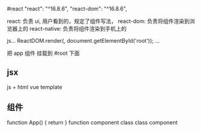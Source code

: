 #react
  "react": "^16.8.6",
  "react-dom": "^16.8.6",

  react: 负责 ui, 用户看到的，规定了组件写法，
  react-dom: 负责将组件渲染到浏览器上的
  react-native: 负责将组件渲染到手机上的 

  js...
  ReactDOM.render(<App />, document.getElementById('root'));
  ...

  把 app 组件 挂载到 #root 下面


  ##  jsx
  js + html
  vue  template

  ##  组件
  function App() { return }   function component
  class   class component